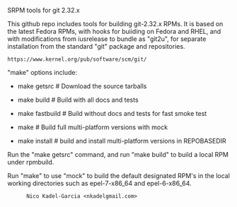 SRPM tools for git 2.32.x

This github repo includes tools for building git-2.32.x RPMs. It is
based on the latest Fedora RPMs, with hooks for buiiding on Fedora and
RHEL, and with modifications from iusrelease to bundle as "git2u", for
separate installation from the standard "git" package and
repositories.

    https://www.kernel.org/pub/software/scm/git/

"make" options include:

  * make getsrc # Download the source tarballs
  * make build # Build with all docs and tests
  * make fastbuild # Build without docs and tests for fast smoke test

  * make # Build full multi-platform versions with mock
  * make install # build and install multi-platform versions in REPOBASEDIR

Run the "make getsrc" command, and run "make build" to build a local RPM under
rpmbuild.



Run "make" to use "mock" to build the default designated RPM's in the
local working directories such as epel-7-x86_64 and epel-6-x86_64.

       	  Nico Kadel-Garcia <nkadelgmail.com>
